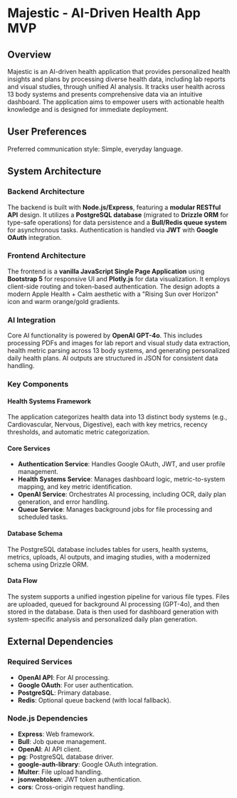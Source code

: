 # Majestic - AI-Driven Health App MVP

## Overview
Majestic is an AI-driven health application that provides personalized health insights and plans by processing diverse health data, including lab reports and visual studies, through unified AI analysis. It tracks user health across 13 body systems and presents comprehensive data via an intuitive dashboard. The application aims to empower users with actionable health knowledge and is designed for immediate deployment.

## User Preferences
Preferred communication style: Simple, everyday language.

## System Architecture

### Backend Architecture
The backend is built with **Node.js/Express**, featuring a **modular RESTful API** design. It utilizes a **PostgreSQL database** (migrated to **Drizzle ORM** for type-safe operations) for data persistence and a **Bull/Redis queue system** for asynchronous tasks. Authentication is handled via **JWT** with **Google OAuth** integration.

### Frontend Architecture
The frontend is a **vanilla JavaScript Single Page Application** using **Bootstrap 5** for responsive UI and **Plotly.js** for data visualization. It employs client-side routing and token-based authentication. The design adopts a modern Apple Health + Calm aesthetic with a "Rising Sun over Horizon" icon and warm orange/gold gradients.

### AI Integration
Core AI functionality is powered by **OpenAI GPT-4o**. This includes processing PDFs and images for lab report and visual study data extraction, health metric parsing across 13 body systems, and generating personalized daily health plans. AI outputs are structured in JSON for consistent data handling.

### Key Components

#### Health Systems Framework
The application categorizes health data into 13 distinct body systems (e.g., Cardiovascular, Nervous, Digestive), each with key metrics, recency thresholds, and automatic metric categorization.

#### Core Services
-   **Authentication Service**: Handles Google OAuth, JWT, and user profile management.
-   **Health Systems Service**: Manages dashboard logic, metric-to-system mapping, and key metric identification.
-   **OpenAI Service**: Orchestrates AI processing, including OCR, daily plan generation, and error handling.
-   **Queue Service**: Manages background jobs for file processing and scheduled tasks.

#### Database Schema
The PostgreSQL database includes tables for users, health systems, metrics, uploads, AI outputs, and imaging studies, with a modernized schema using Drizzle ORM.

#### Data Flow
The system supports a unified ingestion pipeline for various file types. Files are uploaded, queued for background AI processing (GPT-4o), and then stored in the database. Data is then used for dashboard generation with system-specific analysis and personalized daily plan generation.

## External Dependencies

### Required Services
-   **OpenAI API**: For AI processing.
-   **Google OAuth**: For user authentication.
-   **PostgreSQL**: Primary database.
-   **Redis**: Optional queue backend (with local fallback).

### Node.js Dependencies
-   **Express**: Web framework.
-   **Bull**: Job queue management.
-   **OpenAI**: AI API client.
-   **pg**: PostgreSQL database driver.
-   **google-auth-library**: Google OAuth integration.
-   **Multer**: File upload handling.
-   **jsonwebtoken**: JWT token authentication.
-   **cors**: Cross-origin request handling.